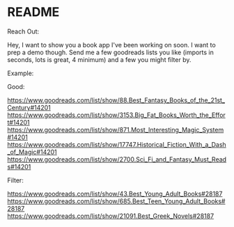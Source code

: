 # README

Reach Out:

Hey, I want to show you a book app I've been working on soon. I want to prep a demo though. Send me a few goodreads lists you like (imports in seconds, lots is great, 4 minimum) and a few you might filter by.

Example:

Good:

https://www.goodreads.com/list/show/88.Best_Fantasy_Books_of_the_21st_Century#14201
https://www.goodreads.com/list/show/3153.Big_Fat_Books_Worth_the_Effort#14201
https://www.goodreads.com/list/show/871.Most_Interesting_Magic_System#14201
https://www.goodreads.com/list/show/17747.Historical_Fiction_With_a_Dash_of_Magic#14201
https://www.goodreads.com/list/show/2700.Sci_Fi_and_Fantasy_Must_Reads#14201

Filter:

https://www.goodreads.com/list/show/43.Best_Young_Adult_Books#28187
https://www.goodreads.com/list/show/685.Best_Teen_Young_Adult_Books#28187
https://www.goodreads.com/list/show/21091.Best_Greek_Novels#28187
